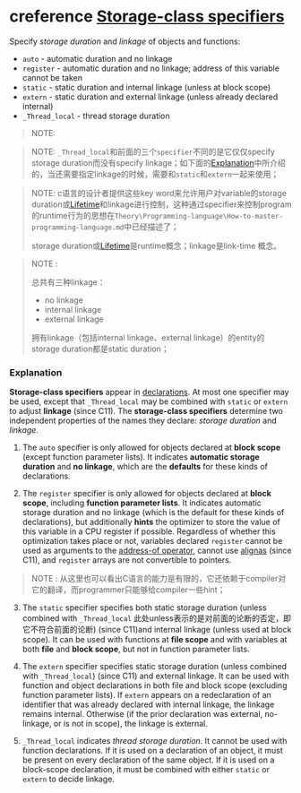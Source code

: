 # creference [Storage-class specifiers](https://en.cppreference.com/w/c/language/storage_duration)

Specify *storage duration* and *linkage* of objects and functions:

- `auto` - automatic duration and no linkage
- `register` - automatic duration and no linkage; address of this variable cannot be taken
- `static` - static duration and internal linkage (unless at block scope)
- `extern` - static duration and external linkage (unless already declared internal)
- `_Thread_local` - thread storage duration



> NOTE: 

> NOTE: `_Thread_local`和前面的三个`specifier`不同的是它仅仅specify storage duration而没有specify linkage；如下面的[Explanation](#Explanation)中所介绍的，当还需要指定linkage的时候，需要和`static`和`extern`一起来使用；

> NOTE: c语言的设计者提供这些key word来允许用户对variable的storage duration或[Lifetime](https://en.cppreference.com/w/c/language/lifetime)和linkage进行控制，这种通过specifier来控制program的runtime行为的思想在`Theory\Programming-language\How-to-master-programming-language.md`中已经描述了；
>
> storage duration或[Lifetime](https://en.cppreference.com/w/c/language/lifetime)是runtime概念；linkage是link-time 概念。

> NOTE : 
>
> 总共有三种linkage：
>
> - no linkage
> - internal linkage
> - external linkage
>
> 拥有linkage（包括internal linkage、external linkage）的entity的storage duration都是static duration；

### Explanation

**Storage-class specifiers** appear in [declarations](https://en.cppreference.com/w/c/language/declarations). At most one specifier may be used, except that `_Thread_local` may be combined with `static` or `extern` to adjust **linkage** (since C11). The **storage-class specifiers** determine two independent properties of the names they declare: *storage duration* and *linkage*.

1) The `auto` specifier is only allowed for objects declared at **block scope** (except function parameter lists). It indicates **automatic storage duration** and **no linkage**, which are the **defaults** for these kinds of declarations.

2) The `register` specifier is only allowed for objects declared at **block scope**, including **function parameter lists**. It indicates automatic storage duration and no linkage (which is the default for these kinds of declarations), but additionally **hints** the optimizer to store the value of this variable in a CPU register if possible. Regardless of whether this optimization takes place or not, variables declared `register` cannot be used as arguments to the [address-of operator](https://en.cppreference.com/w/c/language/operator_member_access), cannot use [alignas](https://en.cppreference.com/w/c/language/_Alignas) (since C11), and `register` arrays are not convertible to pointers.

> NOTE : 从这里也可以看出C语言的能力是有限的，它还依赖于compiler对它的翻译，而programmer只能够给compiler一些hint；

3) The `static` specifier specifies both static storage duration (unless combined with `_Thread_local` 此处unless表示的是对前面的论断的否定，即它不符合前面的论断) (since C11)and internal linkage (unless used at block scope). It can be used with functions at **file scope** and with variables at both **file** and **block scope**, but not in function parameter lists.



4) The `extern` specifier specifies static storage duration (unless combined with `_Thread_local`) (since C11) and external linkage. It can be used with function and object declarations in both file and block scope (excluding function parameter lists). If `extern` appears on a redeclaration of an identifier that was already declared with internal linkage, the linkage remains internal. Otherwise (if the prior declaration was external, no-linkage, or is not in scope), the linkage is external.



5) `_Thread_local` indicates *thread storage duration*. It cannot be used with function declarations. If it is used on a declaration of an object, it must be present on every declaration of the same object. If it is used on a block-scope declaration, it must be combined with either `static` or `extern` to decide linkage.





